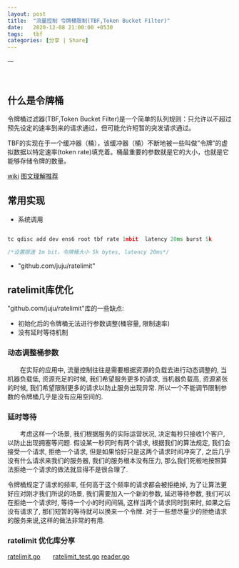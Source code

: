 ```yaml
---
layout: post
title:  "流量控制 令牌桶限制(TBF,Token Bucket Filter)"
date:   2020-12-08 21:00:00 +0530
tags:   tbf
categories: [分享 | Share]
---
```

一

&nbsp;
## <a name="t1"> 什么是令牌桶 </a> 

令牌桶过滤器(TBF,Token Bucket Filter)是一个简单的队列规则：只允许以不超过预先设定的速率到来的请求通过，但可能允许短暂的突发请求通过。

TBF的实现在于一个缓冲器（桶），该缓冲器（桶）不断地被一些叫做”令牌”的虚拟数据以特定速率(token rate)填充着。桶最重要的参数就是它的大小，也就是它能够存储令牌的数量。

[wiki](http://en.wikipedia.org/wiki/Token_bucket)
[图文理解推荐](https://studygolang.com/articles/29683?fr=sidebar)

## <a name="t2"> 常用实现 </a>

+ 系统调用

```c++

tc qdisc add dev ens6 root tbf rate 1mbit  latency 20ms burst 5k

/*设置限速 1m bit，令牌桶大小 5k bytes, latency 20ms*/
```

+ "github.com/juju/ratelimit"


## <a name="t3"> ratelimit库优化 </a>

"github.com/juju/ratelimit"库的一些缺点:

+ 初始化后的令牌桶无法进行参数调整(桶容量, 限制速率)
+ 没有延时等待机制

### 动态调整桶参数
&#8195;&#8195;在实际的应用中, 流量控制往往是需要根据资源的负载去进行动态调整的, 当机器负载低, 资源充足的时候, 我们希望服务更多的请求, 当机器负载高, 资源紧张的时候, 我们希望限制更多的请求以防止服务出现异常. 所以一个不能调节限制参数的令牌桶几乎是没有应用空间的.


### 延时等待
&#8195;&#8195;考虑这样一个场景, 我们根据服务的实际运营状况, 决定每秒只接收1个客户, 以防止出现拥塞等问题. 假设某一秒同时有两个请求, 根据我们的算法规定, 我们会接受一个请求, 拒绝一个请求, 但是如果恰好只是这两个请求时间冲突了, 之后几乎没有什么请求来我们的服务器, 我们的服务根本没有压力, 那么我们死板地按照算法拒绝一个请求的做法就显得不是很合理了. 

令牌桶规定了请求的频率, 任何高于这个频率的请求都会被拒绝掉, 为了让算法更好应对刚才我们所说的场景, 我们需要加入一个新的参数, 延迟等待参数,  我们可以在拒绝一个请求时, 等待一个小的时间间隔, 这样当两个请求同时到来时, 如果之后没有请求了, 那们短暂的等待就可以换来一个令牌. 对于一些想尽量少的拒绝请求的服务来说,这样的做法非常的有用.

### ratelimit 优化库分享

[ratelimit.go](https://raw.githubusercontent.com/SonderEASE/lewis-blog.io/master/BlogCode/go-tool-list/ratelimit/ratelimit.go)&#8195;&#8195;[ratelimit_test.go](https://raw.githubusercontent.com/SonderEASE/lewis-blog.io/master/BlogCode/go-tool-list/ratelimit/ratelimit_test.go)
[reader.go](https://raw.githubusercontent.com/SonderEASE/lewis-blog.io/master/BlogCode/go-tool-list/ratelimit/reader.go)&#8195;&#8195;


